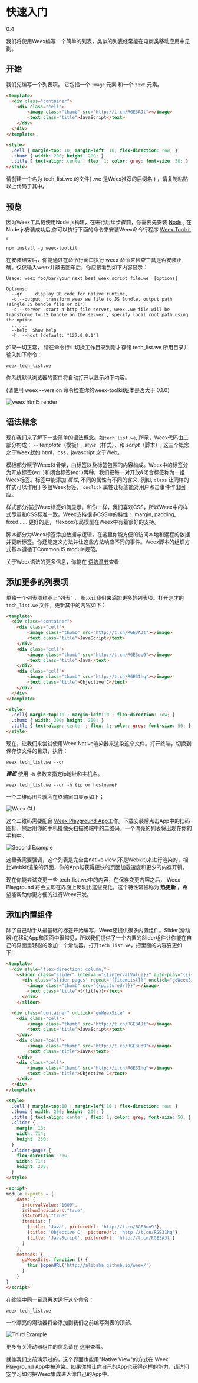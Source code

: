 # 快速入门

<span class="weex-version">0.4</span>
<!-- <a href="https://github.com/weexteam/article/issues/4"  class="weex-translate">cn</a> -->

我们将使用Weex编写一个简单的列表，类似的列表经常能在电商类移动应用中见到。

## 开始

我们先编写一个列表项。 它包括一个 `image` 元素 和一个 `text` 元素。

```html
<template>
  <div class="container">
    <div class="cell">
        <image class="thumb" src="http://t.cn/RGE3AJt"></image>
        <text class="title">JavaScript</text>
    </div>
  </div>
</template>

<style>
  .cell { margin-top: 10; margin-left: 10; flex-direction: row; }
  .thumb { width: 200; height: 200; }
  .title { text-align: center; flex: 1; color: grey; font-size: 50; }
</style>
```

请创建一个名为 tech_list.we 的文件( .we 是Weex推荐的后缀名 ) ，请复制粘贴以上代码于其中。

## 预览

因为Weex工具链使用Node.js构建，在进行后续步骤前，你需要先安装 [Node](https://nodejs.org/en/download/) , 在Node.js安装成功后,你可以执行下面的命令来安装Weex命令行程序 [Weex Toolkit](https://www.npmjs.com/package/weex-toolkit) 。

```
npm install -g weex-toolkit
```

在安装结束后，你能通过在命令行窗口执行 weex 命令来检查工具是否安装正确。仅仅输入weex并敲击回车后，你应该看到如下内容显示：

```
Usage: weex foo/bar/your_next_best_weex_script_file.we  [options]

Options:
  --qr     display QR code for native runtime,
  -o,--output  transform weex we file to JS Bundle, output path (single JS bundle file or dir)
  -s,--server  start a http file server, weex .we file will be transforme to JS bundle on the server , specify local root path using the option  
  ......
  --help  Show help         
  -h, --host [default: "127.0.0.1"]
```

如果一切正常， 请在命令行中切换工作目录到刚才存储 tech_list.we 所用目录并输入如下命令：

```
weex tech_list.we
```

你系统默认浏览器的窗口将自动打开以显示如下内容。

(请使用 weex --version 命令检查你的weex-toolkit版本是否大于 0.1.0）

![weex html5 render](http://gtms02.alicdn.com/tps/i2/TB1y151LVXXXXXXaXXXoRYgWVXX-495-584.jpg)

## 语法概念

现在我们来了解下一些简单的语法概念。如`tech_list.we`, 所示，Weex代码由三部分构成： -- *template*（模板）, *style*（样式），和 *script*（脚本）, 这三个概念之于Weex就如 html，css，javascript 之于Web。

模板部分赋予Weex以骨架，由标签以及标签包围的内容构成。Weex中的标签分为开放标签(eg: )和闭合标签(eg: )两种，我们把每一对开放&闭合标签称为一组Weex标签。标签中能添加 *属性*, 不同的属性有不同的含义, 例如, `class` 让同样的样式可以作用于多组Weex标签， `onclick` 属性让标签能对用户点击事件作出回应。

样式部分描述Weex标签如何显示。和你一样，我们喜欢CSS，所以Weex中的样式尽量和CSS标准一致。Weex支持很多CSS中的特性： margin, padding, fixed...... 更好的是， flexbox布局模型在Weex中有着很好的支持。

脚本部分为Weex标签添加数据与逻辑，在这里你能方便的访问本地和远程的数据并更新标签。你还能定义方法并让这些方法响应不同的事件。Weex脚本的组织方式基本遵循于CommonJS module规范。

关于Weex语法的更多信息，你能在 [语法章节](syntax/main.md)查看.

## 添加更多的列表项

单独一个列表项称不上”列表” ， 所以让我们来添加更多的列表项。打开刚才的 `tech_list.we` 文件，更新其中的内容如下：

```html
<template>
  <div class="container">
    <div class="cell">
        <image class="thumb" src="http://t.cn/RGE3AJt"></image>
        <text class="title">JavaScript</text>
    </div>
    <div class="cell">
        <image class="thumb" src="http://t.cn/RGE3uo9"></image>
        <text class="title">Java</text>
    </div>
    <div class="cell">
        <image class="thumb" src="http://t.cn/RGE31hq"></image>
        <text class="title">Objective C</text>
    </div>
  </div>
</template>

<style>
  .cell{ margin-top:10 ; margin-left:10 ; flex-direction: row; }
  .thumb { width: 200; height: 200; }
  .title { text-align: center ; flex: 1; color: grey; font-size: 50; }
</style>
```

现在，让我们来尝试使用Weex Native渲染器来渲染这个文件。打开终端，切换到保存该文件的目录，执行：

```
weex tech_list.we --qr
```

***建议*** 使用 `-h` 参数来指定ip地址和主机名。

```
weex tech_list.we --qr -h {ip or hostname}
```

一个二维码图片就会在终端窗口显示如下；

![Weex CLI](images/tut-cli-qrcode.png)

这个二维码需要配合 [Weex Playground App](http://alibaba.github.io/weex/download.html)工作。下载安装后点击App中的扫码图标，然后用你的手机摄像头扫描终端中的二维码。一个漂亮的列表将出现在你的手机中。

![Second Example](images/tut-second.png)

这里我需要强调，这个列表是完全由native view(不是Webkit)来进行渲染的，相比Webkit渲染的界面，你的App能获得更快的页面加载速度和更少的内存开销。

现在你能尝试变更一些 tech_list.we中的内容，在保存变更内容之后， Weex Playground 将会立即在界面上反映出这些变化，这个特性常被称为 **热更新** ，希望能帮助你更方便的进行Weex开发。

## 添加内置组件

除了自己动手从最基础的标签开始编写，Weex还提供很多内置组件。Slider(滑动器)在移动App和页面中很常见，所以我们提供了一个内置的Slider组件让你能在自己的界面里轻松的添加一个滑动器。打开`tech_list.we`，把里面的内容变更如下：

```html
<template>
  <div style="flex-direction: column;">
    <slider class="slider" interval="{{intervalValue}}" auto-play="{{isAutoPlay}}" >
      <div class="slider-pages" repeat="{{itemList}}" onclick="goWeexSite" >
        <image class="thumb" src="{{pictureUrl}}"></image>
        <text class="title">{{title}}</text>
      </div>
    </slider>

  <div class="container" onclick="goWeexSite" >
    <div class="cell">
        <image class="thumb" src="http://t.cn/RGE3AJt"></image>
        <text class="title">JavaScript</text>
    </div>
    <div class="cell">
        <image class="thumb" src="http://t.cn/RGE3uo9"></image>
        <text class="title">Java</text>
    </div>
    <div class="cell">
        <image class="thumb" src="http://t.cn/RGE31hq"></image>
        <text class="title">Objective C</text>
    </div>
  </div>
</template>

<style>
  .cell { margin-top:10 ; margin-left:10 ; flex-direction: row; }
  .thumb { width: 200; height: 200; }
  .title { text-align: center ; flex: 1; color: grey; font-size: 50; }
  .slider {
    margin: 18;
    width: 714;
    height: 230;
  }
  .slider-pages {
    flex-direction: row;
    width: 714;
    height: 200;
  }
</style>

<script>
module.exports = {
    data: {
      intervalValue:"1000",
      isShowIndicators:"true",
      isAutoPlay:"true",
      itemList: [
        {title: 'Java', pictureUrl: 'http://t.cn/RGE3uo9'},
        {title: 'Objective C', pictureUrl: 'http://t.cn/RGE31hq'},
        {title: 'JavaScript', pictureUrl: 'http://t.cn/RGE3AJt'}
      ]
    },
    methods: {
      goWeexSite: function () {
        this.$openURL('http://alibaba.github.io/weex/')
      }
    }
}
</script>
```

在终端中同一目录再次运行这个命令：

```
weex tech_list.we
```

一个漂亮的滑动器将会添加到我们之前编写列表的顶部。

![Third Example](images/tut4.gif)

更多有关滑动器组件的信息请在 [这里](components/slider.md)查看。

就像我们之前演示过的，这个界面也能用"Native View"的方式在 Weex Playground App中被渲染。如果你想让你自己的App也获得这样的能力，请访问[安](advanced/integrate-to-android.md)学习如何把Weex集成进入你自己的App中。
